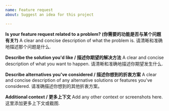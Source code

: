 ```yaml
---
name: Feature request
about: Suggest an idea for this project

---
```


**Is your feature request related to a problem? (你需要的功能是否与某个问题有关?)**
A clear and concise description of what the problem is. 请清晰和准确地描述那个问题是什么.

**Describe the solution you'd like / 描述你期望的解决方法**
A clear and concise description of what you want to happen. 请清晰和准确地描述你期望发生什么.

**Describe alternatives you've considered / 描述你想到的折衷方案**
A clear and concise description of any alternative solutions or features you've considered. 请准确描述你想到的其他折衷方案。

**Additional context / 更多上下文**
Add any other context or screenshots here. 这里添加更多上下文或截图.
